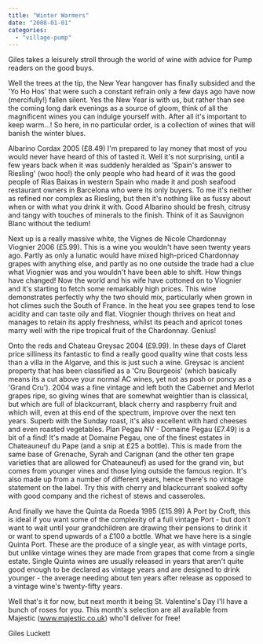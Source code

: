 ```yaml
---
title: "Winter Warmers"
date: "2008-01-01"
categories: 
  - "village-pump"
---
```


Giles takes a leisurely stroll through the world of wine with advice for Pump readers on the good buys.

Well the trees at the tip, the New Year hangover has finally subsided and the 'Yo Ho Hos' that were such a constant refrain only a few days ago have now (mercifully!) fallen silent. Yes the New Year is with us, but rather than see the coming long dark evenings as a source of gloom, think of all the magnificent wines you can indulge yourself with. After all it's important to keep warm...! So here, in no particular order, is a collection of wines that will banish the winter blues.

Albarino Cordax 2005 (£8.49) I'm prepared to lay money that most of you would never have heard of this of tasted it. Well it's not surprising, until a few years back when it was suddenly heralded as 'Spain's answer to Riesling' (woo hoo!) the only people who had heard of it was the good people of Rias Baixas in western Spain who made it and posh seafood restaurant owners in Barcelona who were its only buyers. To me it's neither as refined nor complex as Riesling, but then it's nothing like as fussy about when or with what you drink it with. Good Albarino should be fresh, citrusy and tangy with touches of minerals to the finish. Think of it as Sauvignon Blanc without the tedium!

Next up is a really massive white, the Vignes de Nicole Chardonnay Viognier 2006 (£5.99). This is a wine you wouldn't have seen twenty years ago. Partly as only a lunatic would have mixed high-priced Chardonnay grapes with anything else, and partly as no one outside the trade had a clue what Viognier was and you wouldn't have been able to shift. How things have changed! Now the world and his wife have cottoned on to Viognier and it's starting to fetch some remarkably high prices. This wine demonstrates perfectly why the two should mix, particularly when grown in hot climes such the South of France. In the heat you see grapes tend to lose acidity and can taste oily and flat. Viognier though thrives on heat and manages to retain its apply freshness, whilst its peach and apricot tones marry well with the ripe tropical fruit of the Chardonnay. Genius!

Onto the reds and Chateau Greysac 2004 (£9.99). In these days of Claret price silliness its fantastic to find a really good quality wine that costs less than a villa in the Algarve, and this is just such a wine. Greysac is ancient property that has been classified as a 'Cru Bourgeois' (which basically means its a cut above your normal AC wines, yet not as posh or poncy as a 'Grand Cru'). 2004 was a fine vintage and left both the Cabernet and Merlot grapes ripe, so giving wines that are somewhat weightier than is classical, but which are full of blackcurrant, black cherry and raspberry fruit and which will, even at this end of the spectrum, improve over the next ten years. Superb with the Sunday roast, it's also excellent with hard cheeses and even roasted vegetables. Plan Pegau NV - Domaine Pegau (£7.49) is a bit of a find! It's made at Domaine Pegau, one of the finest estates in Chateauneuf du Pape (and a snip at £25 a bottle). This is made from the same base of Grenache, Syrah and Carignan (and the other ten grape varieties that are allowed for Chateauneuf) as used for the grand vin, but comes from younger vines and those lying outside the famous region. It's also made up from a number of different years, hence there's no vintage statement on the label. Try this with cherry and blackcurrant soaked softy with good company and the richest of stews and casseroles.

And finally we have the Quinta da Roeda 1995 (£15.99) A Port by Croft, this is ideal if you want some of the complexity of a full vintage Port - but don't want to wait until your grandchildren are drawing their pensions to drink it or want to spend upwards of a £100 a bottle. What we have here is a single Quinta Port. These are the produce of a single year, as with vintage ports, but unlike vintage wines they are made from grapes that come from a single estate. Single Quinta wines are usually released in years that aren't quite good enough to be declared as vintage years and are designed to drink younger - the average needing about ten years after release as opposed to a vintage wine's twenty-fifty years.

Well that's it for now, but next month it being St. Valentine's Day I'll have a bunch of roses for you. This month's selection are all available from Majestic (www.majestic.co.uk) who'll deliver for free!

Giles Luckett
